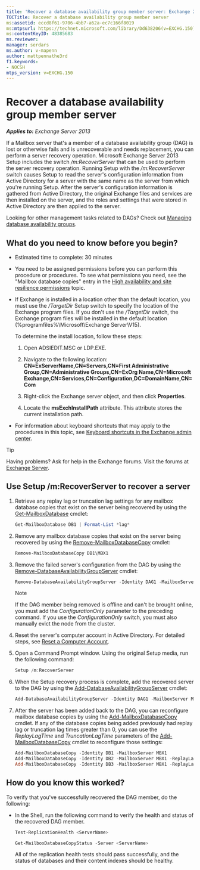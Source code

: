```yaml
---
title: 'Recover a database availability group member server: Exchange 2013 Help'
TOCTitle: Recover a database availability group member server
ms:assetid: eccd8f61-9706-4bb7-a62a-ec7c166f8019
ms:mtpsurl: https://technet.microsoft.com/library/Dd638206(v=EXCHG.150)
ms:contentKeyID: 48385683
ms.reviewer: 
manager: serdars
ms.author: v-mapenn
author: mattpennathe3rd
f1.keywords:
- NOCSH
mtps_version: v=EXCHG.150
---
```


# Recover a database availability group member server

_**Applies to:** Exchange Server 2013_

If a Mailbox server that's a member of a database availability group (DAG) is lost or otherwise fails and is unrecoverable and needs replacement, you can perform a server recovery operation. Microsoft Exchange Server 2013 Setup includes the switch */m:RecoverServer* that can be used to perform the server recovery operation. Running Setup with the */m:RecoverServer* switch causes Setup to read the server's configuration information from Active Directory for a server with the same name as the server from which you're running Setup. After the server's configuration information is gathered from Active Directory, the original Exchange files and services are then installed on the server, and the roles and settings that were stored in Active Directory are then applied to the server.

Looking for other management tasks related to DAGs? Check out [Managing database availability groups](managing-database-availability-groups-exchange-2013-help.md).

## What do you need to know before you begin?

- Estimated time to complete: 30 minutes

- You need to be assigned permissions before you can perform this procedure or procedures. To see what permissions you need, see the "Mailbox database copies" entry in the [High availability and site resilience permissions](high-availability-and-site-resilience-permissions-exchange-2013-help.md) topic.

- If Exchange is installed in a location other than the default location, you must use the */TargetDir* Setup switch to specify the location of the Exchange program files. If you don't use the */TargetDir* switch, the Exchange program files will be installed in the default location (%programfiles%\\Microsoft\\Exchange Server\\V15).

  To determine the install location, follow these steps:

  1. Open ADSIEDIT.MSC or LDP.EXE.

  2. Navigate to the following location: **CN=ExServerName,CN=Servers,CN=First Administrative Group,CN=Administrative Groups,CN=ExOrg Name,CN=Microsoft Exchange,CN=Services,CN=Configuration,DC=DomainName,CN=Com**

  3. Right-click the Exchange server object, and then click **Properties**.

  4. Locate the **msExchInstallPath** attribute. This attribute stores the current installation path.

- For information about keyboard shortcuts that may apply to the procedures in this topic, see [Keyboard shortcuts in the Exchange admin center](keyboard-shortcuts-in-the-exchange-admin-center-2013-help.md).

> [!TIP]
> Having problems? Ask for help in the Exchange forums. Visit the forums at [Exchange Server](https://go.microsoft.com/fwlink/p/?linkid=60612).

## Use Setup /m:RecoverServer to recover a server

1. Retrieve any replay lag or truncation lag settings for any mailbox database copies that exist on the server being recovered by using the [Get-MailboxDatabase](https://technet.microsoft.com/library/bb124924\(v=exchg.150\)) cmdlet:

    ```powershell
    Get-MailboxDatabase DB1 | Format-List *lag*
    ```

2. Remove any mailbox database copies that exist on the server being recovered by using the [Remove-MailboxDatabaseCopy](https://technet.microsoft.com/library/dd335119\(v=exchg.150\)) cmdlet:

    ```powershell
    Remove-MailboxDatabaseCopy DB1\MBX1
    ```

3. Remove the failed server's configuration from the DAG by using the [Remove-DatabaseAvailabilityGroupServer](https://technet.microsoft.com/library/dd297956\(v=exchg.150\)) cmdlet:

    ```powershell
    Remove-DatabaseAvailabilityGroupServer -Identity DAG1 -MailboxServer MBX1
    ```

    > [!NOTE]
    > If the DAG member being removed is offline and can't be brought online, you must add the <EM>ConfigurationOnly</EM> parameter to the preceding command. If you use the <EM>ConfigurationOnly</EM> switch, you must also manually evict the node from the cluster.

4. Reset the server's computer account in Active Directory. For detailed steps, see [Reset a Computer Account](https://go.microsoft.com/fwlink/p/?linkid=167188).

5. Open a Command Prompt window. Using the original Setup media, run the following command:

    ```powershell
    Setup /m:RecoverServer
    ```

6. When the Setup recovery process is complete, add the recovered server to the DAG by using the [Add-DatabaseAvailabilityGroupServer](https://technet.microsoft.com/library/dd298049\(v=exchg.150\)) cmdlet:

    ```powershell
    Add-DatabaseAvailabilityGroupServer -Identity DAG1 -MailboxServer MBX1
    ```

7. After the server has been added back to the DAG, you can reconfigure mailbox database copies by using the [Add-MailboxDatabaseCopy](https://technet.microsoft.com/library/dd298105\(v=exchg.150\)) cmdlet. If any of the database copies being added previously had replay lag or truncation lag times greater than 0, you can use the *ReplayLagTime* and *TruncationLagTime* parameters of the [Add-MailboxDatabaseCopy](https://technet.microsoft.com/library/dd298105\(v=exchg.150\)) cmdlet to reconfigure those settings:

    ```powershell
    Add-MailboxDatabaseCopy -Identity DB1 -MailboxServer MBX1
    Add-MailboxDatabaseCopy -Identity DB2 -MailboxServer MBX1 -ReplayLagTime 3.00:00:00
    Add-MailboxDatabaseCopy -Identity DB3 -MailboxServer MBX1 -ReplayLagTime 3.00:00:00 -TruncationLagTime 3.00:00:00
    ```

## How do you know this worked?

To verify that you've successfully recovered the DAG member, do the following:

- In the Shell, run the following command to verify the health and status of the recovered DAG member.

    ```powershell
    Test-ReplicationHealth <ServerName>
    ```

    ```powershell
    Get-MailboxDatabaseCopyStatus -Server <ServerName>
    ```

    All of the replication health tests should pass successfully, and the status of databases and their content indexes should be healthy.
